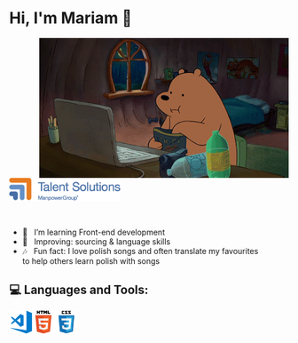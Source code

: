# Hi, I'm Mariam 👋<br> 
<div id="body">
<p><img src="https://github.com/darsaveli/Mariam/blob/main/1479814528_webarebears.gif" width="450px" align="right" style="max-width:100%;"</p>

<p><a I'm an IT Sourcer at target="_blank" rel="noopener noreferrer" href="https://talentsolutions.manpowergroup.com/"><img alt="manpowergroup" width="200px" src="https://github.com/darsaveli/Mariam/blob/main/Talentsolutions.png"></a></p>

<br>
<ul>
<li>🌱 &nbsp;&nbsp;I’m learning Front-end development
<li>🔎 &nbsp;&nbsp;Improving: sourcing & language skills</li>
<li>🎶 &nbsp;&nbsp;Fun fact: I love polish songs and often translate my favourites<br>
to help others learn polish with songs</li>
</ul>

</div>
<div id="bottom">
<h2>💻 Languages and Tools:</h2>
  <p><img src="https://github.com/darsaveli/Mariam/blob/main/visual-studio-code.png" width="41px" align="left"></p>
  <p><img src="https://github.com/darsaveli/Mariam/blob/main/html.png" width="41px" align="left"></p>
  <p><img src="https://github.com/darsaveli/Mariam/blob/main/css.png" width="41px" align="left"></p>
  
</div>
